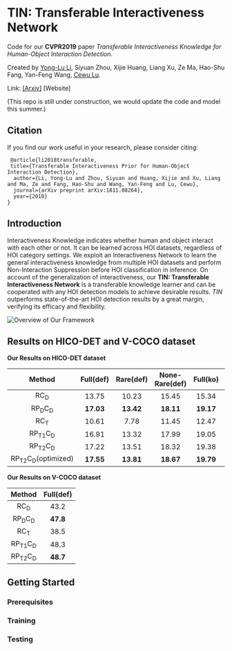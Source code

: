
# TIN: Transferable Interactiveness Network             
Code for our **CVPR2019** paper *Transferable Interactiveness Knowledge for Human-Object Interaction Detection*.

Created by [Yong-Lu Li](https://dirtyharrylyl.github.io/), Siyuan Zhou, Xijie Huang, Liang Xu, Ze Ma, Hao-Shu Fang, Yan-Feng Wang, [Cewu Lu](http://mvig.sjtu.edu.cn).

Link: [[Arxiv]](https://arxiv.org/abs/1811.08264)  [Website]

(This repo is still under construction, we would update the code and model this summer.)

## Citation
If you find our work useful in your research, please consider citing:
```
 @article{li2018transferable,
 title={Transferable Interactiveness Prior for Human-Object Interaction Detection},
  author={Li, Yong-Lu and Zhou, Siyuan and Huang, Xijie and Xu, Liang and Ma, Ze and Fang, Hao-Shu and Wang, Yan-Feng and Lu, Cewu},
  journal={arXiv preprint arXiv:1811.08264},
  year={2018}
}
```

## Introduction
Interactiveness Knowledge indicates whether human and object interact with each other or not. It can be learned across HOI datasets, regardless of HOI category settings. We exploit an Interactiveness Network to learn the general interactiveness knowledge from multiple HOI datasets and perform Non-Interaction Suppression before HOI classification in inference. On account of the generalization of interactiveness, our **TIN: Transferable Interactiveness Network** is a transferable knowledge learner and can be cooperated with any HOI detection models to achieve desirable results. *TIN* outperforms state-of-the-art HOI detection results by a great margin, verifying its efficacy and flexibility.

![Overview of Our Framework](https://github.com/DirtyHarryLYL/Transferable-Interactiveness-Network/blob/master/images/overview.jpg?raw=true)

## Results on HICO-DET and V-COCO dataset

**Our Results on HICO-DET dataset**

|Method| Full(def) | Rare(def) | None-Rare(def)| Full(ko) | Rare(ko) | None-Rare(ko) | 
|:---:|:---:|:---:|:---:|:---:|:---:|:---:|   
|RC<sub>D</sub>| 13.75 | 10.23 | 15.45 | 15.34| 10.98|17.02|
|RP<sub>D</sub>C<sub>D</sub>| **17.03** | **13.42**| **18.11**| **19.17**| **15.51**|**20.26**|
|RC<sub>T</sub>| 10.61  | 7.78 | 11.45 | 12.47 | 8.87|13.54|
|RP<sub>T1</sub>C<sub>D</sub>| 16.91   | 13.32 | 17.99 | 19.05 | 15.22|20.19|
|RP<sub>T2</sub>C<sub>D</sub>| 17.22   | 13.51 | 18.32 | 19.38 | 15.38|20.57|
|RP<sub>T2</sub>C<sub>D</sub>(optimized)| **17.55**   | **13.81** | **18.67** | **19.79** | **15.71**|**21.01**|

**Our Results on V-COCO dataset**

|Method| Full(def) | 
|:---:|:---:|
|RC<sub>D</sub>| 43.2| 
|RP<sub>D</sub>C<sub>D</sub>| **47.8** |
|RC<sub>T</sub>| 38.5 | 
|RP<sub>T1</sub>C<sub>D</sub>| 48.3  | 
|RP<sub>T2</sub>C<sub>D</sub>| **48.7**   |

## Getting Started

### Prerequisites

### Training

### Testing
